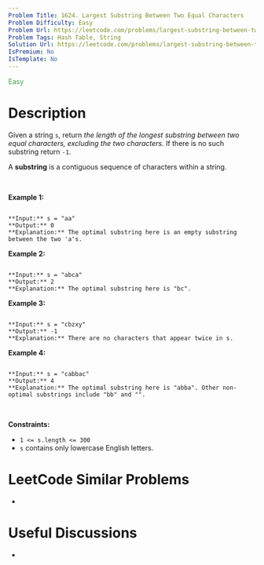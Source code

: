 ```yaml
---
Problem Title: 1624. Largest Substring Between Two Equal Characters
Problem Difficulty: Easy
Problem Url: https://leetcode.com/problems/largest-substring-between-two-equal-characters/
Problem Tags: Hash Table, String
Solution Url: https://leetcode.com/problems/largest-substring-between-two-equal-characters/solution/
IsPremium: No
IsTemplate: No
---
```


<span style="color: rgb(67, 160, 71);">Easy</span>

# Description

Given a string `s`, return *the length of the longest substring between two equal characters, excluding the two characters.* If there is no such substring return `-1`.


A **substring** is a contiguous sequence of characters within a string.


 


**Example 1:**



```

**Input:** s = "aa"
**Output:** 0
**Explanation:** The optimal substring here is an empty substring between the two 'a's.
```

**Example 2:**



```

**Input:** s = "abca"
**Output:** 2
**Explanation:** The optimal substring here is "bc".

```

**Example 3:**



```

**Input:** s = "cbzxy"
**Output:** -1
**Explanation:** There are no characters that appear twice in s.

```

**Example 4:**



```

**Input:** s = "cabbac"
**Output:** 4
**Explanation:** The optimal substring here is "abba". Other non-optimal substrings include "bb" and "".

```

 


**Constraints:**


* `1 <= s.length <= 300`
* `s` contains only lowercase English letters.




# LeetCode Similar Problems

- []()

# Useful Discussions

- []()
